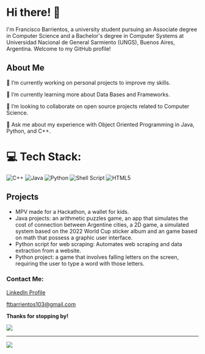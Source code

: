 <h1 style="font-weight: bold;">Hi there! 👋</h1>
<p>I'm Francisco Barrientos, a university student pursuing an Associate degree in Computer Science and a Bachelor's degree in Computer Systems at Universidad Nacional de General Sarmiento (UNGS), Buenos Aires, Argentina. Welcome to my GitHub profile!</p>

<h2 style="font-weight: bold;">About Me</h2>
<p>🔭 I’m currently working on personal projects to improve my skills.</p>
<p>🌱 I’m currently learning more about Data Bases and Frameworks.</p>
<p>👯 I’m looking to collaborate on open source projects related to Computer Science.</p>
<p>💬 Ask me about my experience with Object Oriented Programming in Java, Python, and C++.</p>

# 💻 Tech Stack:
![C++](https://img.shields.io/badge/c++-%2300599C.svg?style=flat&logo=c%2B%2B&logoColor=white) ![Java](https://img.shields.io/badge/java-%23ED8B00.svg?style=flat&logo=java&logoColor=white) ![Python](https://img.shields.io/badge/python-3670A0?style=flat&logo=python&logoColor=ffdd54) ![Shell Script](https://img.shields.io/badge/shell_script-%23121011.svg?style=flat&logo=gnu-bash&logoColor=white) ![HTML5](https://img.shields.io/badge/html5-%23E34F26.svg?style=flat&logo=html5&logoColor=white)

<h2 style="font-weight: bold;">Projects</h2>
<ul>
  <li>MPV made for a Hackathon, a wallet for kids.</li>
  <li>Java projects: an arithmetic puzzles game, an app that simulates the cost of connection between Argentine cities, a 2D game, a simulated system based on the 2022 World Cup sticker album and an game based on math that possess a graphic user interface.</li>
  <li>Python script for web scraping: Automates web scraping and data extraction from a website.</li>
  <li>Python project: a game that involves falling letters on the screen, requiring the user to type a word with those letters.</li>
</ul>
<h3 style="font-weight: bold;">Contact Me:</h3>
<p><a href="https://www.linkedin.com/in/franciscobarrientos/">LinkedIn Profile</a></p>
<p><a href="mailto:ftbarrientos103@gmail.com">ftbarrientos103@gmail.com</a></p>
<p style="font-weight: bold;">Thanks for stopping by!</p>

![](https://github-readme-stats.vercel.app/api/top-langs/?username=FranBarri&theme=dark&hide_border=false&include_all_commits=false&count_private=false&layout=compact)

---
[![](https://visitcount.itsvg.in/api?id=FranBarri&icon=0&color=0)](https://visitcount.itsvg.in)

<!-- Proudly created with GPRM ( https://gprm.itsvg.in ) -->
<!---
FranBarri/FranBarri is a ✨ special ✨ repository because its `README.md` (this file) appears on your GitHub profile.
You can click the Preview link to take a look at your changes.
--->
